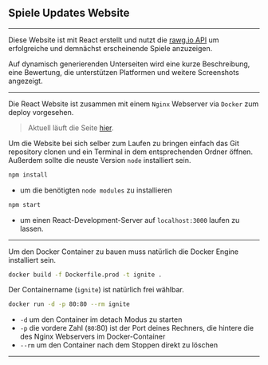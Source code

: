 ## Spiele Updates Website

---

Diese Website ist mit React erstellt und nutzt die [rawg.io API](https://rawg.io/) um erfolgreiche und demnächst erscheinende Spiele anzuzeigen.

Auf dynamisch generierenden Unterseiten wird eine kurze Beschreibung, eine Bewertung, die unterstützen Platformen und weitere Screenshots angezeigt.

---

Die React Website ist zusammen mit einem `Nginx` Webserver via `Docker` zum deploy vorgesehen.

> Aktuell läuft die Seite [hier](http://h2911972.stratoserver.net:89/).

Um die Website bei sich selber zum Laufen zu bringen einfach das Git repository clonen und ein Terminal in dem entsprechenden Ordner öffnen. Außerdem sollte die neuste Version `node` installiert sein.

```bash
npm install
```

- um die benötigten `node modules` zu installieren

```bash
npm start
```

- um einen React-Development-Server auf `localhost:3000` laufen zu lassen.

---

Um den Docker Container zu bauen muss natürlich die Docker Engine installiert sein.

```bash
docker build -f Dockerfile.prod -t ignite .
```

Der Containername (`ignite`) ist natürlich frei wählbar.

```bash
docker run -d -p 80:80 --rm ignite
```

- `-d` um den Container im detach Modus zu starten
- `-p` die vordere Zahl (`80`:80) ist der Port deines Rechners, die hintere die des Nginx Webservers im Docker-Container
- `--rm` um den Container nach dem Stoppen direkt zu löschen

---
